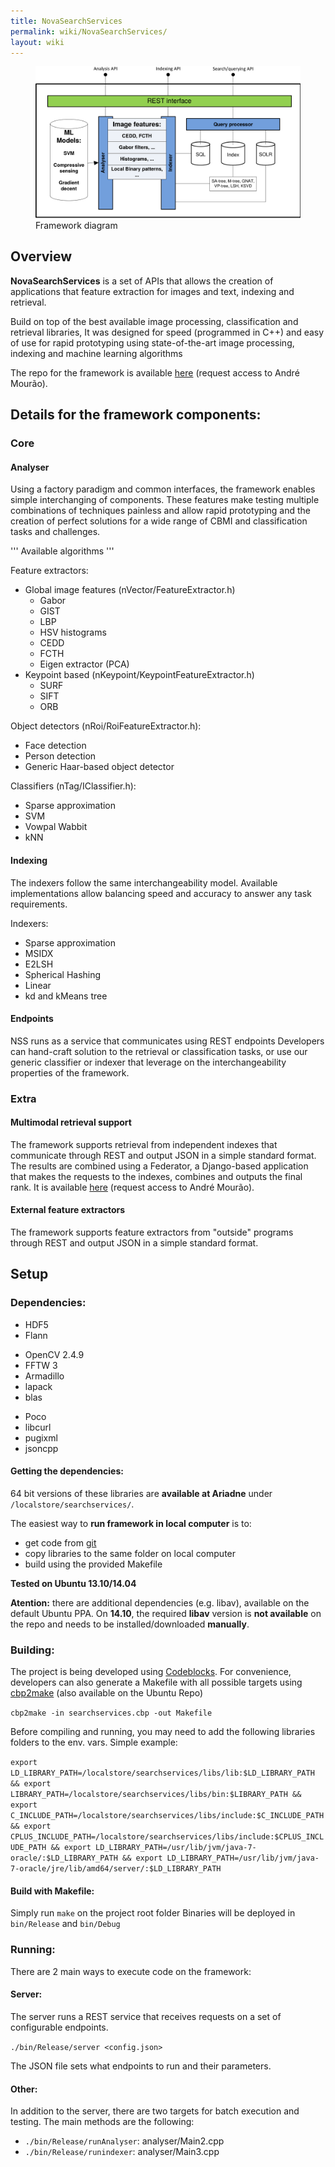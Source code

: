 ```yaml
---
title: NovaSearchServices
permalink: wiki/NovaSearchServices/
layout: wiki
---
```


<figure>
<img src="NSS.png" title="Framework diagram" width="500" alt="" /><figcaption>Framework diagram</figcaption>
</figure>

Overview
--------

**NovaSearchServices** is a set of APIs that allows the creation of
applications that feature extraction for images and text, indexing and
retrieval.

Build on top of the best available image processing, classification and
retrieval libraries, It was designed for speed (programmed in C++) and
easy of use for rapid prototyping using state-of-the-art image
processing, indexing and machine learning algorithms

The repo for the framework is available
[here](https://bitbucket.org/a_mourao/searchservices) (request access to
André Mourão).

Details for the framework components:
-------------------------------------

### Core

#### Analyser

Using a factory paradigm and common interfaces, the framework enables
simple interchanging of components. These features make testing multiple
combinations of techniques painless and allow rapid prototyping and the
creation of perfect solutions for a wide range of CBMI and
classification tasks and challenges.

''' Available algorithms '''

Feature extractors:

-   Global image features (nVector/FeatureExtractor.h)
    -   Gabor
    -   GIST
    -   LBP
    -   HSV histograms
    -   CEDD
    -   FCTH
    -   Eigen extractor (PCA)
-   Keypoint based (nKeypoint/KeypointFeatureExtractor.h)
    -   SURF
    -   SIFT
    -   ORB

Object detectors (nRoi/RoiFeatureExtractor.h):

-   Face detection
-   Person detection
-   Generic Haar-based object detector

Classifiers (nTag/IClassifier.h):

-   Sparse approximation
-   SVM
-   Vowpal Wabbit
-   kNN

#### Indexing

The indexers follow the same interchangeability model. Available
implementations allow balancing speed and accuracy to answer any task
requirements.

Indexers:

-   Sparse approximation
-   MSIDX
-   E2LSH
-   Spherical Hashing
-   Linear
-   kd and kMeans tree

#### Endpoints

NSS runs as a service that communicates using REST endpoints Developers
can hand-craft solution to the retrieval or classification tasks, or use
our generic classifier or indexer that leverage on the
interchangeability properties of the framework.

### Extra

#### Multimodal retrieval support

The framework supports retrieval from independent indexes that
communicate through REST and output JSON in a simple standard format.
The results are combined using a Federator, a Django-based application
that makes the requests to the indexes, combines and outputs the final
rank. It is available [here](https://bitbucket.org/a_mourao/federator)
(request access to André Mourão).

#### External feature extractors

The framework supports feature extractors from "outside" programs
through REST and output JSON in a simple standard format.

Setup
-----

### Dependencies:

-   HDF5
-   Flann

<!-- -->

-   OpenCV 2.4.9
-   FFTW 3
-   Armadillo
-   lapack
-   blas

<!-- -->

-   Poco
-   libcurl
-   pugixml
-   jsoncpp

#### Getting the dependencies:

64 bit versions of these libraries are **available at Ariadne** under
`/localstore/searchservices/`.

The easiest way to **run framework in local computer** is to:

-   get code from [git](https://bitbucket.org/a_mourao/searchservices)
-   copy libraries to the same folder on local computer
-   build using the provided Makefile

**Tested on Ubuntu 13.10/14.04**

**Atention:** there are additional dependencies (e.g. libav), available
on the default Ubuntu PPA. On **14.10**, the required **libav** version
is **not available** on the repo and needs to be installed/downloaded
**manually**.

### Building:

The project is being developed using
[Codeblocks](http://www.codeblocks.org/). For convenience, developers
can also generate a Makefile with all possible targets using
[cbp2make](http://sourceforge.net/projects/cbp2make/) (also available on
the Ubuntu Repo)

`cbp2make -in searchservices.cbp -out Makefile`

Before compiling and running, you may need to add the following
libraries folders to the env. vars. Simple example:

`export LD_LIBRARY_PATH=/localstore/searchservices/libs/lib:$LD_LIBRARY_PATH && export LIBRARY_PATH=/localstore/searchservices/libs/bin:$LIBRARY_PATH && export C_INCLUDE_PATH=/localstore/searchservices/libs/include:$C_INCLUDE_PATH && export CPLUS_INCLUDE_PATH=/localstore/searchservices/libs/include:$CPLUS_INCLUDE_PATH && export LD_LIBRARY_PATH=/usr/lib/jvm/java-7-oracle/:$LD_LIBRARY_PATH && export LD_LIBRARY_PATH=/usr/lib/jvm/java-7-oracle/jre/lib/amd64/server/:$LD_LIBRARY_PATH`

#### Build with Makefile:

Simply run `make` on the project root folder Binaries will be deployed
in `bin/Release` and `bin/Debug`

### Running:

There are 2 main ways to execute code on the framework:

#### Server:

The server runs a REST service that receives requests on a set of
configurable endpoints.

`./bin/Release/server <config.json>`

The JSON file sets what endpoints to run and their parameters.

#### Other:

In addition to the server, there are two targets for batch execution and
testing. The main methods are the following:

-   `./bin/Release/runAnalyser`: analyser/Main2.cpp
-   `./bin/Release/runindexer`: analyser/Main3.cpp
